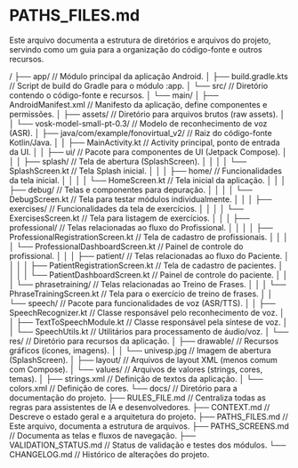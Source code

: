 # PATHS_FILES.md

Este arquivo documenta a estrutura de diretórios e arquivos do projeto, servindo como um guia para a organização do código-fonte e outros recursos.

/
├── app/                     // Módulo principal da aplicação Android.
│   ├── build.gradle.kts     // Script de build do Gradle para o módulo :app.
│   └── src/                 // Diretório contendo o código-fonte e recursos.
│       └── main/
│           ├── AndroidManifest.xml  // Manifesto da aplicação, define componentes e permissões.
│           ├── assets/              // Diretório para arquivos brutos (raw assets).
│           │   └── vosk-model-small-pt-0.3/ // Modelo de reconhecimento de voz (ASR).
│           ├── java/com/example/fonovirtual_v2/ // Raiz do código-fonte Kotlin/Java.
│           │   ├── MainActivity.kt    // Activity principal, ponto de entrada da UI.
│           │   ├── ui/                // Pacote para componentes de UI (Jetpack Compose).
│           │   │   ├── splash/            // Tela de abertura (SplashScreen).
│           │   │   │   └── SplashScreen.kt    // Tela Splash inicial.
│           │   │   ├── home/              // Funcionalidades da tela inicial.
│           │   │   │   └── HomeScreen.kt      // Tela inicial da aplicação.
│           │   │   ├── debug/             // Telas e componentes para depuração.
│           │   │   │   └── DebugScreen.kt     // Tela para testar módulos individualmente.
│           │   │   ├── exercises/         // Funcionalidades da tela de exercícios.
│           │   │   │   └── ExercisesScreen.kt // Tela para listagem de exercícios.
│           │   │   ├── professional/      // Telas relacionadas ao fluxo do Profissional.
│           │   │   │   ├── ProfessionalRegistrationScreen.kt // Tela de cadastro de profissionais.
│           │   │   │   └── ProfessionalDashboardScreen.kt  // Painel de controle do profissional.
│           │   │   ├── patient/           // Telas relacionadas ao fluxo do Paciente.
│           │   │   │   ├── PatientRegistrationScreen.kt    // Tela de cadastro de pacientes.
│           │   │   │   └── PatientDashboardScreen.kt     // Painel de controle do paciente.
│           │   │   └── phrasetraining/    // Telas relacionadas ao Treino de Frases.
│           │   │       └── PhraseTrainingScreen.kt   // Tela para o exercício de treino de frases.
│           │   └── speech/            // Pacote para funcionalidades de voz (ASR/TTS).
│           │       ├── SpeechRecognizer.kt // Classe responsável pelo reconhecimento de voz.
│           │       ├── TextToSpeechModule.kt // Classe responsável pela síntese de voz.
│           │       └── SpeechUtils.kt      // Utilitários para processamento de áudio/voz.
│           └── res/                 // Diretório para recursos da aplicação.
│               ├── drawable/          // Recursos gráficos (ícones, imagens).
│               │   └── univesp.jpg      // Imagem de abertura (SplashScreen).
│               ├── layout/            // Arquivos de layout XML (menos comum com Compose).
│               └── values/            // Arquivos de valores (strings, cores, temas).
│                   ├── strings.xml      // Definição de textos da aplicação.
│                   └── colors.xml       // Definição de cores.
└── docs/                    // Diretório para a documentação do projeto.
    ├── RULES_FILE.md        // Centraliza todas as regras para assistentes de IA e desenvolvedores.
    ├── CONTEXT.md           // Descreve o estado geral e a arquitetura do projeto.
    ├── PATHS_FILES.md       // Este arquivo, documenta a estrutura de arquivos.
    ├── PATHS_SCREENS.md     // Documenta as telas e fluxos de navegação.
    ├── VALIDATION_STATUS.md // Status de validação e testes dos módulos.
    └── CHANGELOG.md         // Histórico de alterações do projeto.
